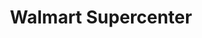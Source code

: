---
title: "Walmart Supercenter"
url: /asheville/walmart-supercenter-hendersonville-road/
shop: Supermarkt
---